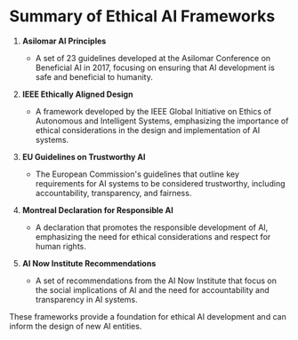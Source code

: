 # Summary of Ethical AI Frameworks

1. **Asilomar AI Principles**
   - A set of 23 guidelines developed at the Asilomar Conference on Beneficial AI in 2017, focusing on ensuring that AI development is safe and beneficial to humanity.

2. **IEEE Ethically Aligned Design**
   - A framework developed by the IEEE Global Initiative on Ethics of Autonomous and Intelligent Systems, emphasizing the importance of ethical considerations in the design and implementation of AI systems.

3. **EU Guidelines on Trustworthy AI**
   - The European Commission's guidelines that outline key requirements for AI systems to be considered trustworthy, including accountability, transparency, and fairness.

4. **Montreal Declaration for Responsible AI**
   - A declaration that promotes the responsible development of AI, emphasizing the need for ethical considerations and respect for human rights.

5. **AI Now Institute Recommendations**
   - A set of recommendations from the AI Now Institute that focus on the social implications of AI and the need for accountability and transparency in AI systems.

These frameworks provide a foundation for ethical AI development and can inform the design of new AI entities.
